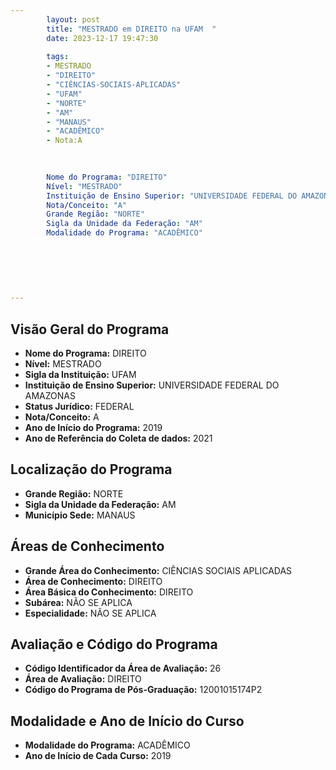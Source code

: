 ```yaml
---
        layout: post
        title: "MESTRADO em DIREITO na UFAM  "
        date: 2023-12-17 19:47:30
     
        tags:
        - MESTRADO
        - "DIREITO"
        - "CIÊNCIAS-SOCIAIS-APLICADAS"
        - "UFAM"
        - "NORTE"
        - "AM"
        - "MANAUS"
        - "ACADÊMICO"
        - Nota:A
        
        

        Nome do Programa: "DIREITO"
        Nível: "MESTRADO"
        Instituição de Ensino Superior: "UNIVERSIDADE FEDERAL DO AMAZONAS"
        Nota/Conceito: "A"
        Grande Região: "NORTE"
        Sigla da Unidade da Federação: "AM"
        Modalidade do Programa: "ACADÊMICO"
        
        
        
        
        
        
---
```

## Visão Geral do Programa
- **Nome do Programa:** DIREITO
- **Nível:** MESTRADO
- **Sigla da Instituição:** UFAM
- **Instituição de Ensino Superior:** UNIVERSIDADE FEDERAL DO AMAZONAS
- **Status Jurídico:** FEDERAL
- **Nota/Conceito:** A
- **Ano de Início do Programa:** 2019
- **Ano de Referência do Coleta de dados:** 2021

## Localização do Programa
- **Grande Região:** NORTE
- **Sigla da Unidade da Federação:** AM
- **Município Sede:** MANAUS

## Áreas de Conhecimento
- **Grande Área do Conhecimento:** CIÊNCIAS SOCIAIS APLICADAS
- **Área de Conhecimento:** DIREITO
- **Área Básica do Conhecimento:** DIREITO
- **Subárea:** NÃO SE APLICA
- **Especialidade:** NÃO SE APLICA

## Avaliação e Código do Programa
- **Código Identificador da Área de Avaliação:** 26
- **Área de Avaliação:** DIREITO
- **Código do Programa de Pós-Graduação:** 12001015174P2


## Modalidade e Ano de Início do Curso
- **Modalidade do Programa:** ACADÊMICO
- **Ano de Início de Cada Curso:** 2019
